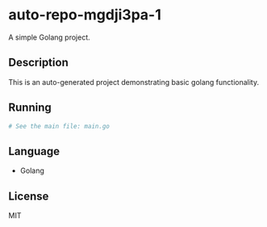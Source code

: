 # auto-repo-mgdji3pa-1

A simple Golang project.

## Description
This is an auto-generated project demonstrating basic golang functionality.

## Running
```bash
# See the main file: main.go
```

## Language
- Golang

## License
MIT
